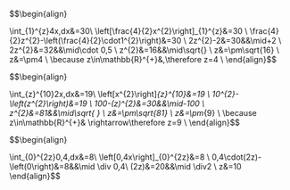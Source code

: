 

$$\begin{align}  
 
   
\int_{1}^{z}4x\,dx&=30\\
\left[\frac{4}{2}x^{2}\right]_{1}^{z}&=30 \\
\frac{4}{2}z^{2}-\left(\frac{4}{2}\cdot1^{2}\right)&=30 \\
2z^{2}-2&=30&&\mid+2 \\
2z^{2}&=32&&\mid\cdot 0,5 \\
z^{2}&=16&&\mid\sqrt{} \\
z&=\pm\sqrt{16} \\
z&=\pm4 \\
\because z\in\mathbb{R}^{+}&,\therefore z=4 \\
\end{align}$$

$$\begin{align}  
 
   
\int_{z}^{10}2x\,dx&=19\\
\left[x^{2}\right]_{z}^{10}&=19 \\
10^{2}-\left(z^{2}\right)&=19 \\
100-(z)^{2}&=30&&\mid-100 \\
z^{2}&=81&&\mid\sqrt{  } \\
z&=\pm\sqrt{81} \\
z&=\pm_{9} \\
\because z\in\mathbb{R}^{+}& \rightarrow\therefore z=9 \\
\end{align}$$

$$\begin{align}  
 
   
\int_{0}^{2z}0,4\,dx&=8\\
\left[0,4x\right]_{0}^{2z}&=8 \\
0,4\cdot(2z)-\left(0\right)&=8&&\mid \div 0,4\\
(2z)&=20&&\mid \div2 \\
z&=10
\end{align}$$





